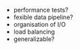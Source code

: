 - performance tests?
- fexible data pipeline?
- organisation of I/O
- load balancing
- generalizable?
